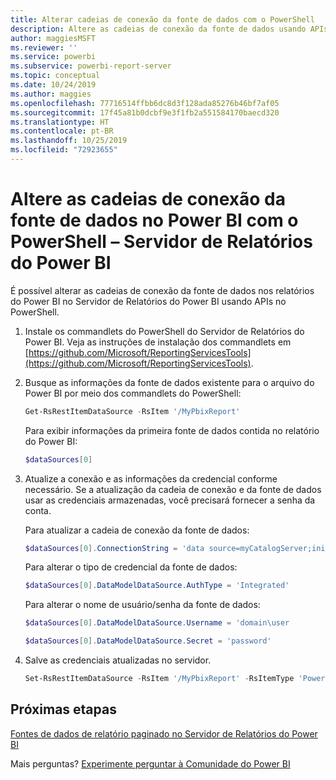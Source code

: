 ```yaml
---
title: Alterar cadeias de conexão da fonte de dados com o PowerShell
description: Altere as cadeias de conexão da fonte de dados usando APIs no PowerShell – Servidor de Relatórios do Power BI.
author: maggiesMSFT
ms.reviewer: ''
ms.service: powerbi
ms.subservice: powerbi-report-server
ms.topic: conceptual
ms.date: 10/24/2019
ms.author: maggies
ms.openlocfilehash: 77716514ffbb6dc8d3f128ada85276b46bf7af05
ms.sourcegitcommit: 17f45a81b0dcbf9e3f1fb2a551584170baecd320
ms.translationtype: HT
ms.contentlocale: pt-BR
ms.lasthandoff: 10/25/2019
ms.locfileid: "72923655"
---
```

# <a name="change-data-source-connection-strings-in-power-bi-reports-with-powershell---power-bi-report-server"></a>Altere as cadeias de conexão da fonte de dados no Power BI com o PowerShell – Servidor de Relatórios do Power BI

É possível alterar as cadeias de conexão da fonte de dados nos relatórios do Power BI no Servidor de Relatórios do Power BI usando APIs no PowerShell. 

1. Instale os commandlets do PowerShell do Servidor de Relatórios do Power BI. Veja as instruções de instalação dos commandlets em [https://github.com/Microsoft/ReportingServicesTools](https://github.com/Microsoft/ReportingServicesTools). 

2. Busque as informações da fonte de dados existente para o arquivo do Power BI por meio dos commandlets do PowerShell:

    ```powershell
    Get-RsRestItemDataSource -RsItem '/MyPbixReport'
    ```

    Para exibir informações da primeira fonte de dados contida no relatório do Power BI: 

    ```powershell
    $dataSources[0]
    ```

3. Atualize a conexão e as informações da credencial conforme necessário. Se a atualização da cadeia de conexão e da fonte de dados usar as credenciais armazenadas, você precisará fornecer a senha da conta. 

    Para atualizar a cadeia de conexão da fonte de dados:

    ```powershell
    $dataSources[0].ConnectionString = 'data source=myCatalogServer;initial catalog=ReportServer;persist security info=False' 
    ```

    Para alterar o tipo de credencial da fonte de dados:

    ```powershell
    $dataSources[0].DataModelDataSource.AuthType = 'Integrated'
    ```

    Para alterar o nome de usuário/senha da fonte de dados:

    ```powershell
    $dataSources[0].DataModelDataSource.Username = 'domain\user
    ```
    ```powershell
    $dataSources[0].DataModelDataSource.Secret = 'password'
    ```

4. Salve as credenciais atualizadas no servidor.

    ```powershell
    Set-RsRestItemDataSource -RsItem '/MyPbixReport' -RsItemType 'PowerBIReport' -DataSources $dataSources
    ```

## <a name="next-steps"></a>Próximas etapas

[Fontes de dados de relatório paginado no Servidor de Relatórios do Power BI](connect-data-sources.md) 

Mais perguntas? [Experimente perguntar à Comunidade do Power BI](https://community.powerbi.com/)

